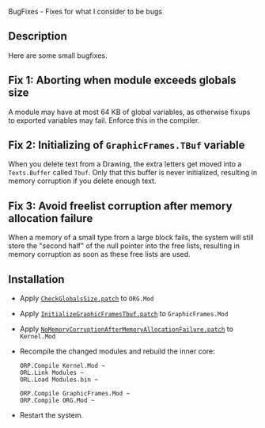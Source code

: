 BugFixes - Fixes for what I consider to be bugs

Description
-----------

Here are some small bugfixes.


Fix 1: Aborting when module exceeds globals size
------------------------------------------------

A module may have at most 64 KB of global variables, as otherwise fixups to
exported variables may fail. Enforce this in the compiler.

Fix 2: Initializing of `GraphicFrames.TBuf` variable
----------------------------------------------------


When you delete text from a Drawing, the extra letters get moved into a `Texts.Buffer` called `Tbuf`.
Only that this buffer is never initialized, resulting in memory corruption if you delete enough text.


Fix 3: Avoid freelist corruption after memory allocation failure
----------------------------------------------------------------


When a memory of a small type from a large block fails, the system will still store
the "second half" of the null pointer into the free lists, resulting in memory corruption
as soon as these free lists are used.

Installation
------------

- Apply [`CheckGlobalsSize.patch`](CheckGlobalsSize.patch) to `ORG.Mod`

- Apply [`InitializeGraphicFramesTbuf.patch`](InitializeGraphicFramesTbuf.patch) to `GraphicFrames.Mod`

- Apply [`NoMemoryCorruptionAfterMemoryAllocationFailure.patch`](NoMemoryCorruptionAfterMemoryAllocationFailure.patch) to `Kernel.Mod`

- Recompile the changed modules and rebuild the inner core:

      ORP.Compile Kernel.Mod ~
      ORL.Link Modules ~
      ORL.Load Modules.bin ~

      ORP.Compile GraphicFrames.Mod ~
      ORP.Compile ORG.Mod ~

- Restart the system.
